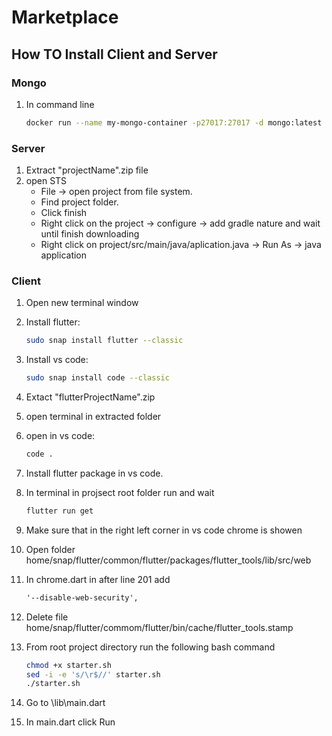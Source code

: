 # Marketplace

## How TO Install Client and Server

### Mongo

1. In command line

	``` bash
	docker run --name my-mongo-container -p27017:27017 -d mongo:latest
	```

### Server

1. Extract "projectName".zip file
2. open STS
	- File -> open project from file system.
	- Find project folder.
	- Click finish
	- Right click on the project -> configure -> add gradle nature and wait until finish downloading
	 - Right click on project/src/main/java/aplication.java -> Run As -> java application

### Client

1. Open new terminal window
2. Install flutter:

	```bash
	sudo snap install flutter --classic
	```

3. Install vs code:

	``` bash
	sudo snap install code --classic
	```

4. Extact  "flutterProjectName".zip
5. open terminal in extracted folder
6. open in vs code:

	```bash
	code .
	```

7. Install flutter package in vs code.
8. In terminal in projsect root folder run and wait

	``` bash
	flutter run get
	```

9. Make sure that in the right left corner in vs code chrome is showen
10. Open folder home/snap/flutter/common/flutter/packages/flutter_tools/lib/src/web
11. In chrome.dart in after line 201 add

	```txt
	'--disable-web-security',
	```

12. Delete file home/snap/flutter/commom/flutter/bin/cache/flutter_tools.stamp
13. From root project directory run the following bash command

	```bash
	chmod +x starter.sh
	sed -i -e 's/\r$//' starter.sh
	./starter.sh
	```

14. Go to \lib\main.dart
15. In main.dart click Run
